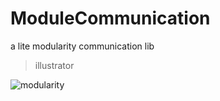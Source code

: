 # ModuleCommunication
a lite modularity communication lib
> illustrator

![modularity](https://www.processon.com/chart_image/581ec7ace4b0e44947637bfe.png)